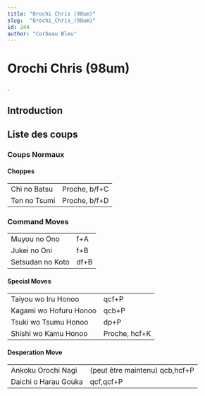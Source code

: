 ```yaml
---
title: "Orochi Chris (98um)"
slug:  "Orochi_Chris_(98um)"
id: 244
author: "Corbeau Bleu"
---
```


# Orochi Chris (98um)

.

## Introduction

## Liste des coups

### Coups Normaux

#### Choppes

|              |               |
|--------------|---------------|
| Chi no Batsu | Proche, b/f+C |
| Ten no Tsumi | Proche, b/f+D |

### Command Moves

|                  |      |
|------------------|------|
| Muyou no Ono     | f+A  |
| Jukei no Oni     | f+B  |
| Setsudan no Koto | df+B |

#### Special Moves

|                        |               |
|------------------------|---------------|
| Taiyou wo Iru Honoo    | qcf+P         |
| Kagami wo Hofuru Honoo | qcb+P         |
| Tsuki wo Tsumu Honoo   | dp+P          |
| Shishi wo Kamu Honoo   | Proche, hcf+K |

#### Desperation Move

|                      |                                |
|----------------------|--------------------------------|
| Ankoku Orochi Nagi   | (peut être maintenu) qcb,hcf+P |
| Daichi o Harau Gouka | qcf,qcf+P                      |
